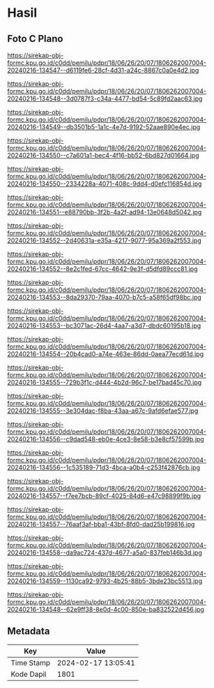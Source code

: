 # Hasil

## Foto C Plano

https://sirekap-obj-formc.kpu.go.id/c0dd/pemilu/pdpr/18/06/26/20/07/1806262007004-20240216-134547--d6119fe6-28cf-4d31-a24c-8867c0a0e4d2.jpg

https://sirekap-obj-formc.kpu.go.id/c0dd/pemilu/pdpr/18/06/26/20/07/1806262007004-20240216-134548--3d0787f3-c34a-4477-bd54-5c89fd2aac63.jpg

https://sirekap-obj-formc.kpu.go.id/c0dd/pemilu/pdpr/18/06/26/20/07/1806262007004-20240216-134549--db3501b5-1a1c-4e7d-9192-52aae890e4ec.jpg

https://sirekap-obj-formc.kpu.go.id/c0dd/pemilu/pdpr/18/06/26/20/07/1806262007004-20240216-134550--c7a601a1-bec4-4f16-bb52-6bd827d01664.jpg

https://sirekap-obj-formc.kpu.go.id/c0dd/pemilu/pdpr/18/06/26/20/07/1806262007004-20240216-134550--2334228a-4071-408c-9dd4-d0efc116854d.jpg

https://sirekap-obj-formc.kpu.go.id/c0dd/pemilu/pdpr/18/06/26/20/07/1806262007004-20240216-134551--e88790bb-3f2b-4a2f-ad94-13e0648d5042.jpg

https://sirekap-obj-formc.kpu.go.id/c0dd/pemilu/pdpr/18/06/26/20/07/1806262007004-20240216-134552--2d40631a-e35a-4217-9077-95a369a2f553.jpg

https://sirekap-obj-formc.kpu.go.id/c0dd/pemilu/pdpr/18/06/26/20/07/1806262007004-20240216-134552--8e2c1fed-67cc-4642-9e3f-d5dfd89ccc81.jpg

https://sirekap-obj-formc.kpu.go.id/c0dd/pemilu/pdpr/18/06/26/20/07/1806262007004-20240216-134553--8da29370-79aa-4070-b7c5-a58f65df98bc.jpg

https://sirekap-obj-formc.kpu.go.id/c0dd/pemilu/pdpr/18/06/26/20/07/1806262007004-20240216-134553--bc3071ac-26d4-4aa7-a3d7-dbdc60195b18.jpg

https://sirekap-obj-formc.kpu.go.id/c0dd/pemilu/pdpr/18/06/26/20/07/1806262007004-20240216-134554--20b4cad0-a74e-463e-86dd-0aea77ecd61d.jpg

https://sirekap-obj-formc.kpu.go.id/c0dd/pemilu/pdpr/18/06/26/20/07/1806262007004-20240216-134555--729b3f1c-d444-4b2d-96c7-be17bad45c70.jpg

https://sirekap-obj-formc.kpu.go.id/c0dd/pemilu/pdpr/18/06/26/20/07/1806262007004-20240216-134555--3e304dac-f8ba-43aa-a67c-9afd6efae577.jpg

https://sirekap-obj-formc.kpu.go.id/c0dd/pemilu/pdpr/18/06/26/20/07/1806262007004-20240216-134556--c9dad548-eb0e-4ce3-8e58-b3e8cf57599b.jpg

https://sirekap-obj-formc.kpu.go.id/c0dd/pemilu/pdpr/18/06/26/20/07/1806262007004-20240216-134556--1c535189-71d3-4bca-a0b4-c253f42876cb.jpg

https://sirekap-obj-formc.kpu.go.id/c0dd/pemilu/pdpr/18/06/26/20/07/1806262007004-20240216-134557--f7ee7bcb-89cf-4025-84d6-e47c98899f9b.jpg

https://sirekap-obj-formc.kpu.go.id/c0dd/pemilu/pdpr/18/06/26/20/07/1806262007004-20240216-134557--76aaf3af-bba1-43bf-8fd0-dad25b199816.jpg

https://sirekap-obj-formc.kpu.go.id/c0dd/pemilu/pdpr/18/06/26/20/07/1806262007004-20240216-134558--da9ac724-437d-4677-a5a0-837feb146b3d.jpg

https://sirekap-obj-formc.kpu.go.id/c0dd/pemilu/pdpr/18/06/26/20/07/1806262007004-20240216-134559--1130ca92-9793-4b25-88b5-3bde23bc5513.jpg

https://sirekap-obj-formc.kpu.go.id/c0dd/pemilu/pdpr/18/06/26/20/07/1806262007004-20240216-134548--62e9ff38-8e0d-4c00-850e-ba832522d456.jpg


## Metadata

| Key        | Value               |
| ---------- | ------------------- |
| Time Stamp | 2024-02-17 13:05:41 |
| Kode Dapil | 1801                |



